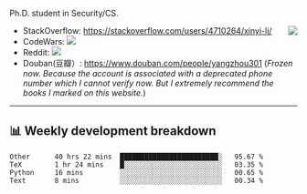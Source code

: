 Ph.D. student in Security/CS.

<img align="right" src="https://github-readme-stats.vercel.app/api?username=li-xin-yi&count_private=true&show_icons=true&hide_title=true&theme=tokyonight" />

- StackOverflow: https://stackoverflow.com/users/4710264/xinyi-li/
- CodeWars: [![](https://www.codewars.com/users/xy-li/badges/micro)](https://www.codewars.com/users/xy-li/)
- Reddit: [![](https://img.shields.io/reddit/user-karma/combined/xy-li?style=social)](https://www.reddit.com/user/xy-li/)
- Douban(豆瓣）: https://www.douban.com/people/yangzhou301  (*Frozen now. Because the account is associated with a deprecated phone number which I cannot verify now. But I extremely recommend the books I marked on this website.*)

---

## 📊 Weekly development breakdown

<!--START_SECTION:waka-->
```text
Other      40 hrs 22 mins  ████████████████████████░   95.67 % 
TeX        1 hr 24 mins    █░░░░░░░░░░░░░░░░░░░░░░░░   03.35 % 
Python     16 mins         ░░░░░░░░░░░░░░░░░░░░░░░░░   00.65 % 
Text       8 mins          ░░░░░░░░░░░░░░░░░░░░░░░░░   00.34 % 
```
<!--END_SECTION:waka-->
